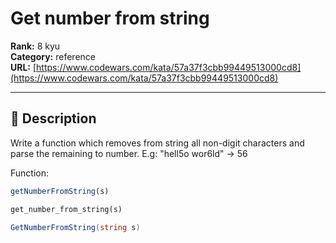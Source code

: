 # Get number from string

**Rank:** 8 kyu  
**Category:** reference  
**URL:** [https://www.codewars.com/kata/57a37f3cbb99449513000cd8](https://www.codewars.com/kata/57a37f3cbb99449513000cd8)

---

## 📝 Description

Write a function which removes from string all non-digit characters and parse the remaining to number. E.g: "hell5o wor6ld" -> 56

Function:
```javascript
getNumberFromString(s)
```

```ruby
get_number_from_string(s)
```

```csharp
GetNumberFromString(string s)
```
